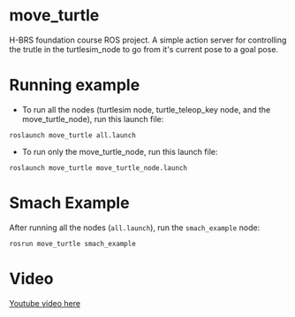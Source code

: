 # move_turtle
H-BRS foundation course ROS project. A simple action server for controlling the trutle in the turtlesim_node to go from it's current pose to a goal pose.

# Running example

- To run all the nodes (turtlesim node, turtle_teleop_key node, and the move_turtle_node), run this launch file:

```
roslaunch move_turtle all.launch
```

- To run only the move_turtle_node, run this launch file:
```
roslaunch move_turtle move_turtle_node.launch
```

# Smach Example
After running all the nodes (```all.launch```), run the ```smach_example``` node:
```
rosrun move_turtle smach_example 
```

# Video

[Youtube video here](https://www.youtube.com/watch?v=vQmRY5bl4VI&feature=youtu.be)
